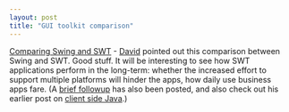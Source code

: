 ```yaml
---
layout: post
title: "GUI toolkit comparison"
---
```




<a href="http://cld.blog-city.com/readblog.cfm?BID=15428">Comparing Swing and SWT</a> - <a href="http://www.rollerweblogger.org/page/roller/20030126#comparing_swing_and_swt">David</a> pointed out this comparison between Swing and SWT. Good stuff. It will be interesting to see how SWT applications perform in the long-term: whether the increased effort to support multiple platforms will hinder the apps, how daily use business apps fare. (A <a href="http://cld.blog-city.com/readblog.cfm?BID=16029">brief followup</a> has also been posted, and also check out his earlier post on <a href="http://cld.blog-city.com/readblog.cfm?BID=10974">client side Java</a>.)


